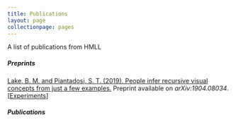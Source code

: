 ```yaml
---
title: Publications
layout: page
collectionpage: pages
---
```

A list of publications from HMLL

##### Preprints

[Lake, B. M. and Piantadosi, S. T. (2019). People infer recursive visual concepts from just a few examples.](papers/1904.08034.pdf) 
Preprint available on *arXiv:1904.08034*. 
[[Experiments](https://cims.nyu.edu/~brenden/supplemental/lrvc/vp-exp.html)]


##### Publications